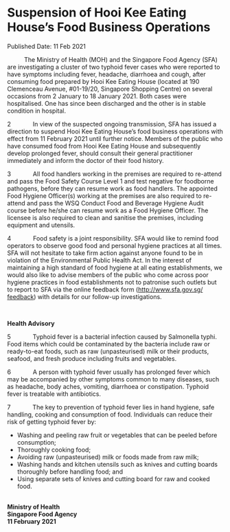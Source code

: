 <html>
    <meta http-equiv="Content-Type" content="text/html; charset=utf-8"/>
    <meta charset="utf-8"/>
    <title>Suspension of Hooi Kee Eating House’s Food Business Operations</title>
    <body><h1>Suspension of Hooi Kee Eating House’s Food Business Operations</h1>
    <p>Published Date: 11 Feb 2021</p> <p>&nbsp; &nbsp; &nbsp; &nbsp; &nbsp; The Ministry of Health (MOH) and the Singapore Food Agency (SFA) are investigating a cluster of two typhoid fever cases who were reported to have symptoms including fever, headache, diarrhoea and cough, after consuming food prepared by Hooi Kee Eating House (located at 190 Clemenceau Avenue, #01-19/20, Singapore Shopping Centre) on several occasions from 2 January to 18 January 2021. Both cases were hospitalised. One has since been discharged and the other is in stable condition in hospital.</p><p>2 &nbsp;&nbsp;&nbsp;&nbsp;&nbsp;&nbsp;&nbsp;&nbsp;&nbsp;&nbsp;&nbsp; In view of the suspected ongoing transmission, SFA has issued a direction to suspend Hooi Kee Eating House’s food business operations with effect from 11 February 2021 until further notice. Members of the public who have consumed food from Hooi Kee Eating House and subsequently develop prolonged fever, should consult their general practitioner immediately and inform the doctor of their food history.<br></p><p>3 &nbsp;&nbsp;&nbsp;&nbsp;&nbsp;&nbsp;&nbsp;&nbsp;&nbsp;&nbsp;&nbsp; All food handlers working in the premises are required to re-attend and pass the Food Safety Course Level 1 and test negative for foodborne pathogens, before they can resume work as food handlers. The appointed Food Hygiene Officer(s) working at the premises are also required to re-attend and pass the WSQ Conduct Food and Beverage Hygiene Audit course before he/she can resume work as a Food Hygiene Officer. The licensee is also required to clean and sanitise the premises, including equipment and utensils.<br></p><p>4 &nbsp;&nbsp;&nbsp;&nbsp;&nbsp;&nbsp;&nbsp;&nbsp;&nbsp;&nbsp;&nbsp; Food safety is a joint responsibility. SFA would like to remind food operators to observe good food and personal hygiene practices at all times. SFA will not hesitate to take firm action against anyone found to be in violation of the Environmental Public Health Act. In the interest of maintaining a high standard of food hygiene at all eating establishments, we would also like to advise members of the public who come across&nbsp;poor hygiene practices in food establishments not to patronise such outlets but to report to SFA via the online feedback form (<a href="http://www.sfa.gov.sg/feedback" target="_blank" data-saferedirecturl="https://www.google.com/url?q=http://www.sfa.gov.sg/feedback&amp;source=gmail&amp;ust=1613139663605000&amp;usg=AFQjCNHGA23VZdzRhUcqT0mXoIuewJrlXw" title="" class="">http://www.sfa.gov.sg/<wbr>feedback</a>) with details for our follow-up investigations.<br></p><p>&nbsp;</p><p><strong>Health Advisory</strong></p><p>5 &nbsp;&nbsp;&nbsp;&nbsp;&nbsp;&nbsp;&nbsp;&nbsp;&nbsp;&nbsp;&nbsp; Typhoid fever is a bacterial infection caused by Salmonella typhi. Food items which could be contaminated by the bacteria include raw or ready-to-eat foods, such as raw (unpasteurised) milk or their products, seafood, and fresh produce including fruits and vegetables.<br></p><p>6 &nbsp;&nbsp;&nbsp;&nbsp;&nbsp;&nbsp;&nbsp;&nbsp;&nbsp;&nbsp;&nbsp; A person with typhoid fever usually has prolonged fever which may be accompanied by other symptoms common to many diseases, such as headache, body aches, vomiting, diarrhoea or constipation. Typhoid fever is treatable with antibiotics.<br></p><p>7 &nbsp;&nbsp;&nbsp;&nbsp;&nbsp;&nbsp;&nbsp;&nbsp;&nbsp;&nbsp;&nbsp; The key to prevention of typhoid fever lies in hand hygiene, safe handling, cooking and consumption of food. Individuals can reduce their risk of getting typhoid fever by:<br></p><ul><li>Washing and peeling raw fruit or vegetables that can be peeled before consumption;</li><li>Thoroughly cooking food;</li><li>Avoiding raw (unpasteurised) milk or foods made from raw milk;</li><li>Washing hands and kitchen utensils such as knives and cutting boards thoroughly before handling food; and</li><li>Using separate sets of knives and cutting board for raw and cooked food.</li></ul><p><strong><br>Ministry of Health<br>Singapore Food Agency<br>11 February 2021</strong></p></body>
</html>
